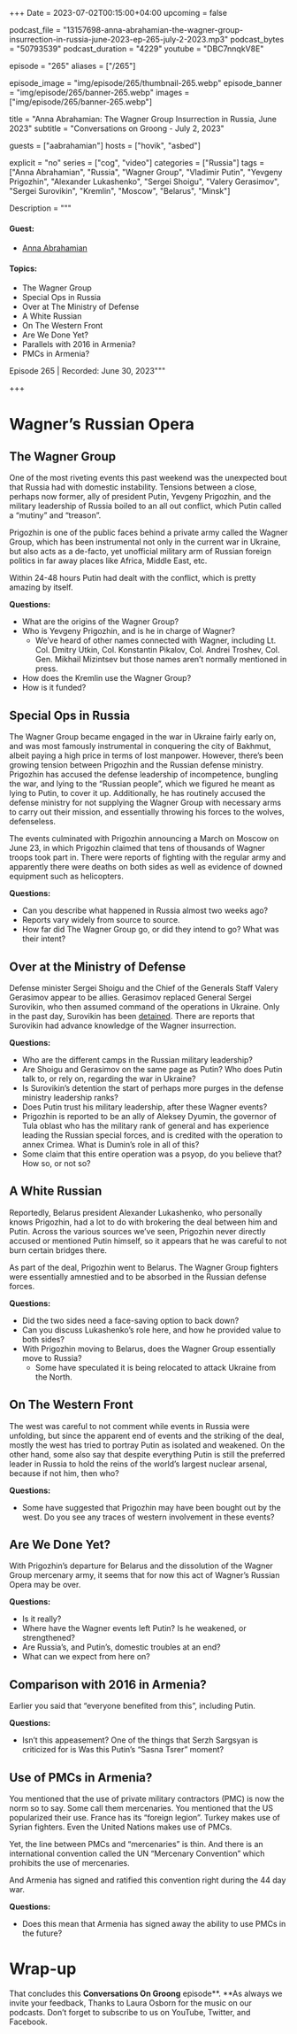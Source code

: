 +++
Date = 2023-07-02T00:15:00+04:00
upcoming = false

podcast_file = "13157698-anna-abrahamian-the-wagner-group-insurrection-in-russia-june-2023-ep-265-july-2-2023.mp3"
podcast_bytes = "50793539"
podcast_duration = "4229"
youtube = "DBC7nnqkV8E"

episode = "265"
aliases = ["/265"]

episode_image = "img/episode/265/thumbnail-265.webp"
episode_banner = "img/episode/265/banner-265.webp"
images = ["img/episode/265/banner-265.webp"]

title = "Anna Abrahamian: The Wagner Group Insurrection in Russia, June 2023"
subtitle = "Conversations on Groong - July 2, 2023"

guests = ["aabrahamian"]
hosts = ["hovik", "asbed"]

explicit = "no"
series = ["cog", "video"]
categories = ["Russia"]
tags = ["Anna Abrahamian", "Russia", "Wagner Group", "Vladimir Putin", "Yevgeny Prigozhin", "Alexander Lukashenko", "Sergei Shoigu", "Valery Gerasimov", "Sergei Surovikin", "Kremlin", "Moscow", "Belarus", "Minsk"]

Description = """
#### Guest:
* [Anna Abrahamian](/guest/aabrahamian)

#### Topics:
* The Wagner Group
* Special Ops in Russia
* Over at The Ministry of Defense
* A White Russian
* On The Western Front
* Are We Done Yet?
* Parallels with 2016 in Armenia?
* PMCs in Armenia?

Episode 265 | Recorded: June 30, 2023"""

+++

# Wagner’s Russian Opera


## The Wagner Group

One of the most riveting events this past weekend was the unexpected bout that Russia had with domestic instability. Tensions between a close, perhaps now former, ally of president Putin, Yevgeny Prigozhin, and the military leadership of Russia boiled to an all out conflict, which Putin called a “mutiny” and “treason”.

Prigozhin is one of the public faces behind a private army called the Wagner Group, which has been instrumental not only in the current war in Ukraine, but also acts as a de-facto, yet unofficial military arm of Russian foreign politics in far away places like Africa, Middle East, etc.

Within 24-48 hours Putin had dealt with the conflict, which is pretty amazing by itself.

**Questions:**
* What are the origins of the Wagner Group?
* Who is Yevgeny Prigozhin, and is he in charge of Wagner?
    * We’ve heard of other names connected with Wagner, including Lt. Col. Dmitry Utkin, Col. Konstantin Pikalov, Col. Andrei Troshev, Col. Gen. Mikhail Mizintsev but those names aren’t normally mentioned in press.
* How does the Kremlin use the Wagner Group?
* How is it funded?

## Special Ops in Russia

The Wagner Group became engaged in the war in Ukraine fairly early on, and was most famously instrumental in conquering the city of Bakhmut, albeit paying a high price in terms of lost manpower. However, there’s been growing tension between Prigozhin and the Russian defense ministry. Prigozhin has accused the defense leadership of incompetence, bungling the war, and lying to the “Russian people”, which we figured he meant as lying to Putin, to cover it up. Additionally, he has routinely accused the defense ministry for not supplying the Wagner Group with necessary arms to carry out their mission, and essentially throwing his forces to the wolves, defenseless.

The events culminated with Prigozhin announcing a March on Moscow on June 23, in which Prigozhin claimed that tens of thousands of Wagner troops took part in. There were reports of fighting with the regular army and apparently there were deaths on both sides as well as evidence of downed equipment such as helicopters.

**Questions:**
* Can you describe what happened in Russia almost two weeks ago?
* Reports vary widely from source to source.
* How far did The Wagner Group go, or did they intend to go? What was their intent?


## Over at the Ministry of Defense

Defense minister Sergei Shoigu and the Chief of the Generals Staff Valery Gerasimov appear to be allies. Gerasimov replaced General Sergei Surovikin, who then assumed command of the operations in Ukraine. Only in the past day, Surovikin has been [detained](https://www.npr.org/2023/06/29/1185088717/russia-general-detained-ukraine-commander). There are reports that Surovikin had advance knowledge of the Wagner insurrection.

**Questions:**
* Who are the different camps in the Russian military leadership?
* Are Shoigu and Gerasimov on the same page as Putin? Who does Putin talk to, or rely on, regarding the war in Ukraine?
* Is Surovikin’s detention the start of perhaps more purges in the defense ministry leadership ranks?
* Does Putin trust his military leadership, after these Wagner events?
* Prigozhin is reported to be an ally of Aleksey Dyumin, the governor of Tula oblast who has the military rank of general and has experience leading the Russian special forces, and is credited with the operation to annex Crimea. What is Dumin’s role in all of this?
* Some claim that this entire operation was a psyop, do you believe that? How so, or not so?


## A White Russian

Reportedly, Belarus president Alexander Lukashenko, who personally knows Prigozhin, had a lot to do with brokering the deal between him and Putin. Across the various sources we’ve seen, Prigozhin never directly accused or mentioned Putin himself, so it appears that he was careful to not burn certain bridges there.

As part of the deal, Prigozhin went to Belarus. The Wagner Group fighters were essentially amnestied and to be absorbed in the Russian defense forces.

**Questions:**
* Did the two sides need a face-saving option to back down?
* Can you discuss Lukashenko’s role here, and how he provided value to both sides?
* With Prigozhin moving to Belarus, does the Wagner Group essentially move to Russia?
    * Some have speculated it is being relocated to attack Ukraine from the North.

## On The Western Front

The west was careful to not comment while events in Russia were unfolding, but since the apparent end of events and the striking of the deal, mostly the west has tried to portray Putin as isolated and weakened. On the other hand, some also say that despite everything Putin is still the preferred leader in Russia to hold the reins of the world’s largest nuclear arsenal, because if not him, then who?

**Questions:**
* Some have suggested that Prigozhin may have been bought out by the west. Do you see any traces of western involvement in these events?


## Are We Done Yet?

With Prigozhin’s departure for Belarus and the dissolution of the Wagner Group mercenary army, it seems that for now this act of Wagner’s Russian Opera may be over.

**Questions:**
* Is it really?
* Where have the Wagner events left Putin? Is he weakened, or strengthened?
* Are Russia’s, and Putin’s, domestic troubles at an end?
* What can we expect from here on?


## Comparison with 2016 in Armenia?

Earlier you said that “everyone benefited from this”, including Putin.

**Questions:**
* Isn’t this appeasement? One of the things that Serzh Sargsyan is criticized for is Was this Putin’s “Sasna Tsrer” moment?

## Use of PMCs in Armenia?

You mentioned that the use of private military contractors (PMC) is now the norm so to say. Some call them mercenaries. You mentioned that the US popularized their use. France has its “foreign legion”. Turkey makes use of Syrian fighters. Even the United Nations makes use of PMCs.

Yet, the line between PMCs and “mercenaries” is thin. And there is an international convention called the UN “Mercenary Convention” which prohibits the use of mercenaries.

And Armenia has signed and ratified this convention right during the 44 day war.

**Questions:**
* Does this mean that Armenia has signed away the ability to use PMCs in the future?


# Wrap-up

That concludes this **Conversations On Groong** episode**. **As always we invite your feedback, Thanks to Laura Osborn for the music on our podcasts. Don’t forget to subscribe to us on YouTube, Twitter, and Facebook.
